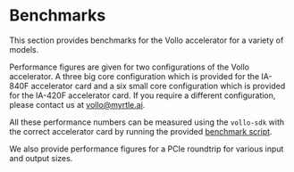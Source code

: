 # Benchmarks

This section provides benchmarks for the Vollo accelerator for a variety of models.

Performance figures are given for two configurations of the Vollo accelerator.
A three big core configuration which is provided for the IA-840F accelerator card
and a six small core configuration which is provided for the IA-420F accelerator card.
If you require a different configuration, please contact us at <vollo@myrtle.ai>.

All these performance numbers can be measured using the `vollo-sdk` with the correct accelerator card
by running the provided [benchmark script](running-the-benchmark.md).

We also provide performance figures for a PCIe roundtrip for various input and output sizes.
